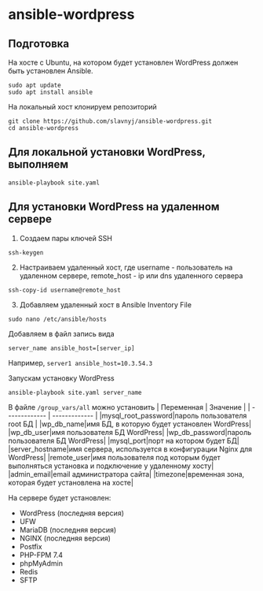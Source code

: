 # ansible-wordpress

## Подготовка

На хосте c Ubuntu, на котором будет установлен WordPress должен быть установлен Ansible.
```
sudo apt update
sudo apt install ansible
```
На локальный хост клонируем репозиторий
```
git clone https://github.com/slavnyj/ansible-wordpress.git
cd ansible-wordpress
```
## Для локальной установки WordPress, выполняем
```
ansible-playbook site.yaml
```
## Для установки WordPress на удаленном сервере
1. Создаем пары ключей SSH
```
ssh-keygen
```
2. Настраиваем удаленный хост, где username - пользователь на удаленном сервере,  remote_host - ip или dns удаленного сервера
```
ssh-copy-id username@remote_host
```
3. Добавляем удаленный хост в Ansible Inventory File 
```
sudo nano /etc/ansible/hosts
```
Добавляем в файл запись вида
```
server_name ansible_host=[server_ip]
```
Например, `server1 ansible_host=10.3.54.3`

Запускам установку WordPress
```
ansible-playbook site.yaml server_name
```


В файле `/group_vars/all` можно установить
| Переменная  | Значение |
| ------------- | ------------- |
|mysql_root_password|пароль пользователя root БД |
|wp_db_name|имя БД, в которую будет установлен WordPress|  
|wp_db_user|имя пользователя БД WordPress|
|wp_db_password|пароль пользователя БД WordPress|
|mysql_port|порт на котором будет БД|
|server_hostname|имя сервера, используется в конфигурации Nginx для WordPress|
|remote_user|имя пользователя под которым будет выполняться установка и подключение у удаленному хосту|
|admin_email|email администратора сайта|
|timezone|временная зона, которая будет установлена на хосте|

На сервере будет установлен:
- WordPress (последняя версия)
- UFW
- MariaDB (последняя версия)
- NGINX (последняя версия)
- Postfix
- PHP-FPM 7.4
- phpMyAdmin
- Redis
- SFTP
